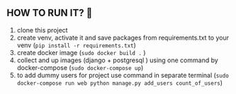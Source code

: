 ## HOW TO RUN IT? :hear_no_evil:

1) clone this project 
2) create venv, activate it and save packages from requirements.txt to your venv (``` pip install -r requirements.txt ```) 
3) create docker image (``` sudo docker build . ``` )
4) collect and up images (django + postgresql ) using one command by docker-compose  (``` sudo docker-compose up ```)
5) to add dummy users for project use command in separate terminal 
(``` sudo docker-compose run web python manage.py add_users count_of_users ```)
